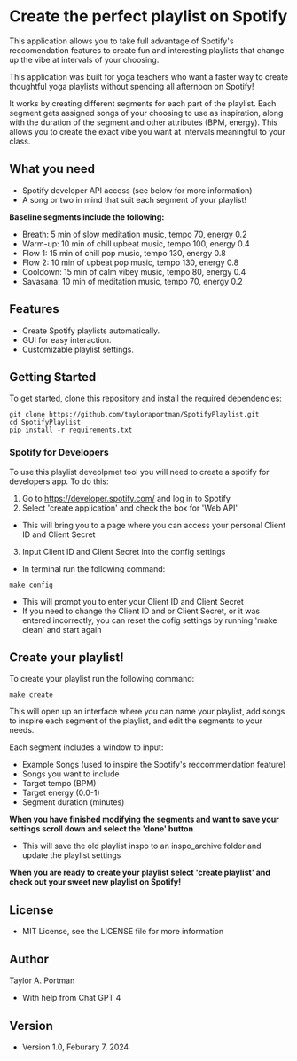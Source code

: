 # Create the perfect playlist on Spotify

This application allows you to take full advantage of Spotify's reccomendation features to create
fun and interesting playlists that change up the vibe at intervals of your choosing.

This application was built for yoga teachers who want a faster way to create thoughtful yoga playlists 
without spending all afternoon on Spotify!

It works by creating different segments for each part of the playlist. Each segment gets assigned songs of your choosing to use as inspiration, along with the duration of the segment and other attributes (BPM, energy). This allows you to create the exact vibe you want at intervals meaningful to your class.

## What you need
- Spotify developer API access (see below for more information)
- A song or two in mind that suit each segment of your playlist!

**Baseline segments include the following:**

* Breath: 5 min of slow meditation music, tempo 70, energy 0.2
* Warm-up: 10 min of chill upbeat music, tempo 100, energy 0.4
* Flow 1: 15 min of chill pop music, tempo 130, energy 0.8
* Flow 2: 10 min of upbeat pop music, tempo 130, energy 0.8
* Cooldown: 15 min of calm vibey music, tempo 80, energy 0.4
* Savasana: 10 min of meditation music, tempo 70, energy 0.2

## Features

- Create Spotify playlists automatically.
- GUI for easy interaction.
- Customizable playlist settings.

## Getting Started 
To get started, clone this repository and install the required dependencies:

```
git clone https://github.com/tayloraportman/SpotifyPlaylist.git
cd SpotifyPlaylist
pip install -r requirements.txt
```
### Spotify for Developers
To use this playlist deveolpmet tool you will need to create a spotify for developers app. To do this: 
1. Go to https://developer.spotify.com/ and log in to Spotify
2. Select 'create application' and check the box for 'Web API'
- This will bring you to a page where you can access your personal Client ID and Client Secret
3. Input Client ID and Client Secret into the config settings 
- In terminal run the following command: 
```
make config
```
- This will prompt you to enter your Client ID and Client Secret
- If you need to change the Client ID and or Client Secret, or it was entered incorrectly, you can reset the cofig settings by running 'make clean' and start again

## Create your playlist!
To create your playlist run the following command:
```
make create
```
This will open up an interface where you can name your playlist, add songs to inspire each segment of the playlist, and edit the segments to your needs. 

Each segment includes a window to input: 
- Example Songs (used to inspire the Spotify's reccommendation feature)
- Songs you want to include
- Target tempo (BPM)
- Target energy (0.0-1)
- Segment duration (minutes)

 **When you have finished modifying the segments and want to save your settings scroll down and select the 'done' button**
- This will save the old playlist inspo to an inspo_archive folder and update the playlist settings

 **When you are ready to create your playlist select 'create playlist' and check out your sweet new playlist on Spotify!**

## License

- MIT License, see the LICENSE file for more information

## Author
Taylor A. Portman
* With help from Chat GPT 4

## Version
- Version 1.0, Feburary 7, 2024








